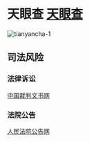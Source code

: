 # 天眼查 [天眼查](http://www.tianyancha.com)
![tianyancha-1](/assets/img/tianyancha-1.png)

## 司法风险
### 法律诉讼
[中国裁判文书网](http://wenshu.court.gov.cn/Index)

### 法院公告
[人民法院公告网](http://rmfygg.court.gov.cn/)
